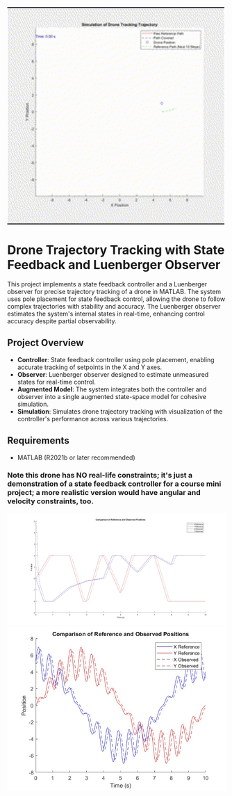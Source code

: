 <img src="x_y_tracking.gif" alt="Alt Text" width="500">



# Drone Trajectory Tracking with State Feedback and Luenberger Observer

This project implements a state feedback controller and a Luenberger observer for precise trajectory tracking of a drone in MATLAB. The system uses pole placement for state feedback control, allowing the drone to follow complex trajectories with stability and accuracy. The Luenberger observer estimates the system's internal states in real-time, enhancing control accuracy despite partial observability.

## Project Overview

- **Controller**: State feedback controller using pole placement, enabling accurate tracking of setpoints in the X and Y axes.
- **Observer**: Luenberger observer designed to estimate unmeasured states for real-time control.
- **Augmented Model**: The system integrates both the controller and observer into a single augmented state-space model for cohesive simulation.
- **Simulation**: Simulates drone trajectory tracking with visualization of the controller's performance across various trajectories.

## Requirements

- MATLAB (R2021b or later recommended)

### Note this drone has NO real-life constraints; it's just a demonstration of a state feedback controller for a course mini project; a more realistic version would have angular and velocity constraints, too.
![Alt Text](random_tracking.jpg)
![Alt Text](tracking_image.jpg)
